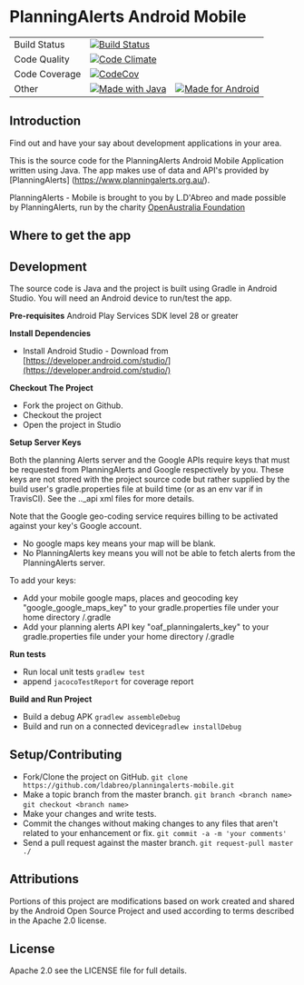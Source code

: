 
# PlanningAlerts Android Mobile

<table>
  <tr>
    <td>
      Build Status
    </td>
    <td>
      <a href="https://travis-ci.org/ldabreo/planningalerts-mobile">
        <img src="https://travis-ci.org/ldabreo/planningalerts-mobile.png?branch=master" alt="Build Status" />
      </a>
    </td>
  </tr>
   <tr>
      <td>
        Code Quality
      </td>
      <td>
        <a href="https://codeclimate.com/github/ldabreo/planningalerts-mobile">
          <img src="https://codeclimate.com/github/ldabreo/planningalerts-mobile/badges/gpa.svg" alt="Code Climate" />
        </a>
      </td>
    </tr>
  <tr>
    <td>
      Code Coverage
    </td>
    <td>
      <a href="https://codecov.io/github/ldabreo/planningalerts-mobile">
        <img src="https://img.shields.io/codecov/c/github/ldabreo/planningalerts-mobile/master.svg" alt="CodeCov" />
      </a>
    </td>
  </tr>

  <tr>
    <td>
      Other
    </td>
    <td>
      <a href="https://forthebadge.com/">
        <img src="https://forthebadge.com/images/badges/made-with-java.svg" alt="Made with Java" />
      </a>
    </td>
    <td>
          <a href="https://forthebadge.com/">
            <img src="https://forthebadge.com/images/badges/built-for-android.svg" alt="Made for Android" />
          </a>
    </td>
  </tr>
</table>

## Introduction

Find out and have your say about development applications in your area.

This is the source code for the PlanningAlerts Android Mobile Application written using Java. The app makes use of data and API's provided by [PlanningAlerts] (https://www.planningalerts.org.au/).

PlanningAlerts - Mobile is brought to you by L.D'Abreo and made possible by PlanningAlerts, run by the charity [OpenAustralia Foundation](http://www.openaustraliafoundation.org.au)

## Where to get the app


## Development

The source code is Java and the project is built using Gradle in Android Studio.   You will need an Android device to run/test the app.

**Pre-requisites**
Android Play Services SDK level 28 or greater

**Install Dependencies**
 * Install Android Studio - Download from [https://developer.android.com/studio/](https://developer.android.com/studio/)

**Checkout The Project**
 * Fork the project on Github. 
 * Checkout the project
 * Open the project in Studio

**Setup Server Keys**

Both the planning Alerts server and the Google APIs require keys that must be requested from
PlanningAlerts and Google respectively by you. These keys are not stored with the project source code 
but rather supplied by the build user's gradle.properties file at build time (or as an env var if in TravisCI). 
See the  .._api xml files for more details.

Note that the Google geo-coding service requires billing to be activated against your key's Google account.
* No google maps key means your map will be blank. 
* No PlanningAlerts key means you will not be able to fetch alerts from the PlanningAlerts server. 

To add your keys:

* Add your mobile google maps, places and geocoding key "google_google_maps_key" to your gradle.properties file under your home directory /.gradle
* Add your planning alerts API key "oaf_planningalerts_key" to your gradle.properties file under your home directory /.gradle

**Run tests**
* Run local unit tests  `gradlew test`
* append `jacocoTestReport` for coverage report

**Build and Run Project**
* Build a debug APK  `gradlew assembleDebug`
* Build and run on a connected device`gradlew installDebug`

## Setup/Contributing

* Fork/Clone the project on GitHub. 
`git clone https://github.com/ldabreo/planningalerts-mobile.git`
* Make a topic branch from the master branch.
`git branch <branch name>`
`git checkout <branch name>`
* Make your changes and write tests.
* Commit the changes without making changes to any files that aren't related to your enhancement or fix.
`git commit -a -m 'your comments'`
* Send a pull request against the master branch.
`git request-pull master ./`

## Attributions

Portions of this project are modifications based on work created and shared by the Android Open Source Project 
and used according to terms described in the Apache 2.0 license.

## License

Apache 2.0 see the LICENSE file for full details.